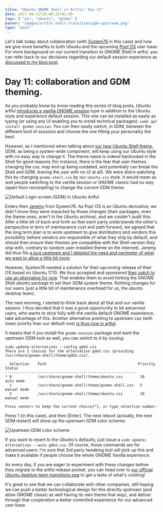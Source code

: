 ```yaml
---
title: "Ubuntu GNOME Shell in Artful: Day 11"
date: 2017-09-11T16:00:25+01:00
tags: [ "pu", "ubuntu", "gnome" ]
banner: "images/artful-shell-transition/gdm-upstream.png"
type: "post"
---
```


Let's talk today about collaboration (with [System76](https://system76.com) in this case) and how we give more benefits to both Ubuntu and the upcoming [Pop! OS](https://system76.com/pop) user base. For more background on our current transition to GNOME Shell in artful, you can refer back to our decisions regarding our default session experience as [discussed in my blog post](/2017/08/03/ubuntu--guadec-2017-and-plans-for-gnome-shell-migration/).


# Day 11: collaboration and GDM theming.

As you probably know by know reading this series of blog posts, Ubuntu artful [introduces a vanilla GNOME session](https://didrocks.fr/2017/08/15/ubuntu-gnome-shell-in-artful-day-2/) type in addition to the Ubuntu style and experience default session. This one can be installed as easily as typing (or using any UI enabling you to install technical packages): `sudo apt install gnome-session`. You can then easily switch, in GDM, between the different kind of sessions and choose the one fitting your personality the best.

However, as I mentioned when talking about [our new Ubuntu Shell theme](https://didrocks.fr/2017/09/04/ubuntu-gnome-shell-in-artful-day-9/), GDM, as being a system-wide component, will keep using our Ubuntu style with no easy way to change it. The theme name is indeed hardcoded in the Shell for good reasons (for instance, there is the fear that user themes, changing the css, may end up being outdated, and potentially can break the Shell and GDM, leaving the user with no UI at all). We were distro-patching this by changing `gnome-shell.css` by our `ubuntu.css` style. It would mean as well people switching to the vanilla session or GNOME classic had no way (apart from recompiling) to change the current GDM theme.

![Default Login screen (GDM) in Ubuntu Artful](/images/artful-shell-transition/gdm-welcome.png)

Enters then [Jeremy](https://twitter.com/jeremy_soller) from System76. As Pop! OS is an Ubuntu derivative, we didn't know they were impacted by those changes (their packages, even the theme ones, aren't in the Ubuntu archive), and we couldn't audit this. After a little bit of back and forth so that each party understands the other's perspective in term of maintenance cost and path forward, we agreed that the long term plan is to work upstream to give distributors and vendors this possibility (where vendors are responsible of what they ship by default, and should then ensure their themes are compatible with the Shell version they ship with, contrary to random user-installed theme on the Internet). Jeremy did thus file [a bug upstream and I detailed the need and perimeter of what we want to allow a little bit more](https://bugzilla.gnome.org/show_bug.cgi?id=787454).

However, System76 needed a solution for their upcoming release of their OS based on Ubuntu 17.10. We thus accepted and sponsored [their patch to use an alternative for now](https://launchpad.net/ubuntu/+source/gnome-shell/3.25.91-0ubuntu4). That enables them to avoid forking the GNOME Shell ubuntu package to set their GDM system theme. Nothing changes for our users (just a little bit of maintenance overhead for us, the ubuntu desktop team).

The next morning, I started to think back about all that and our vanilla session. I thus decided that it was a good opportunity to let advanced users, who wants to stick fully with the vanilla default GNOME experience, take advantage of this. Another alternative pointing to upstream css (with lower priority than our default one) [is thus now in artful](https://launchpad.net/ubuntu/+source/gnome-session/3.25.90-0ubuntu3).

It means that if you install the `gnome-session` package and want the upstream GDM look as well, you can switch to it by issuing:

```
sudo update-alternatives --config gdm3.css
There are 2 choices for the alternative gdm3.css (providing /usr/share/gnome-shell/theme/gdm3.css).

  Selection    Path                                          Priority   Status
------------------------------------------------------------
* 0            /usr/share/gnome-shell/theme/ubuntu.css        10        auto mode
  1            /usr/share/gnome-shell/theme/gnome-shell.css   5         manual mode
  2            /usr/share/gnome-shell/theme/ubuntu.css        10        manual mode

Press <enter> to keep the current choice[*], or type selection number:
```

Press 1 (in this case), and then [Enter]. The next reboot (actually, the next GDM restart) will show up the upstream GDM color scheme:

![Upstream GDM color scheme](/images/artful-shell-transition/gdm-upstream.png)


If you want to revert to the Ubuntu's defaults, just issue a `sudo update-alternatives --auto gdm3.css`. Of course, those commands are for advanced users. I'm sure that 3rd party tweaking tool will pick up this and make it available if people choose the whole GNOME Vanilla experience.

As every day, if you are eager to experiment with these changes before they migrate to the artful release pocket, you can head over to [our official Ubuntu desktop team transitions ppa](https://launchpad.net/~ubuntu-desktop/+archive/ubuntu/transitions) to get a taste of what's cooking!

It's great to see that we can collaborate with other companies, still hoping we can push a better technological design for this directly upstream (and allow GNOME classic as well having its own theme that way), and deliver through that cooperation a better controlled experience for our advanced user base.
